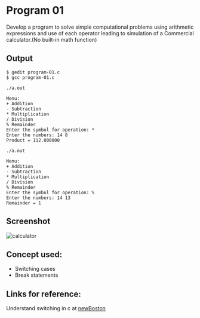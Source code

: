 # Program 01

Develop a program to solve simple computational problems using arithmetic expressions and use of each operator leading to simulation of a Commercial calculator.(No built-in math function)

## Output

```shell
$ gedit program-01.c
$ gcc program-01.c

./a.out

Menu:
+ Addition
- Subtraction
* Multiplication
/ Division
% Remainder
Enter the symbol for operation: *
Enter the numbers: 14 8
Product = 112.000000

./a.out

Menu:
+ Addition
- Subtraction
* Multiplication
/ Division
% Remainder
Enter the symbol for operation: %
Enter the numbers: 14 13
Remainder = 1

```

## Screenshot
![calculator](https://user-images.githubusercontent.com/44167922/50517635-37af6a00-0ad7-11e9-945b-a7d074fef98d.png)

## Concept used:

- Switching cases
- Break statements

## Links for reference:

Understand switching in c at [newBoston](https://www.youtube.com/watch?v=qZRP5hKGHrs&list=PL6gx4Cwl9DGAKIXv8Yr6nhGJ9Vlcjyymq&index=31 "Link to YouTube video")


